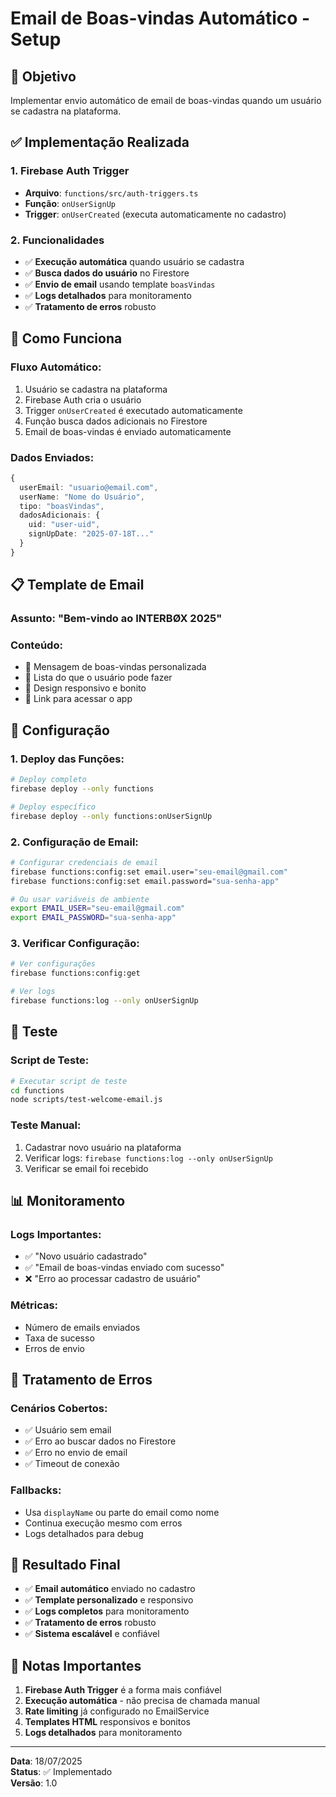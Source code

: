 # Email de Boas-vindas Automático - Setup

## 🎯 Objetivo

Implementar envio automático de email de boas-vindas quando um usuário se cadastra na plataforma.

## ✅ Implementação Realizada

### 1. **Firebase Auth Trigger**
- **Arquivo**: `functions/src/auth-triggers.ts`
- **Função**: `onUserSignUp`
- **Trigger**: `onUserCreated` (executa automaticamente no cadastro)

### 2. **Funcionalidades**
- ✅ **Execução automática** quando usuário se cadastra
- ✅ **Busca dados do usuário** no Firestore
- ✅ **Envio de email** usando template `boasVindas`
- ✅ **Logs detalhados** para monitoramento
- ✅ **Tratamento de erros** robusto

## 🚀 Como Funciona

### **Fluxo Automático:**
1. Usuário se cadastra na plataforma
2. Firebase Auth cria o usuário
3. Trigger `onUserCreated` é executado automaticamente
4. Função busca dados adicionais no Firestore
5. Email de boas-vindas é enviado automaticamente

### **Dados Enviados:**
```typescript
{
  userEmail: "usuario@email.com",
  userName: "Nome do Usuário",
  tipo: "boasVindas",
  dadosAdicionais: {
    uid: "user-uid",
    signUpDate: "2025-07-18T..."
  }
}
```

## 📋 Template de Email

### **Assunto:** "Bem-vindo ao INTERBØX 2025"

### **Conteúdo:**
- 🎉 Mensagem de boas-vindas personalizada
- 🚀 Lista do que o usuário pode fazer
- 🎯 Design responsivo e bonito
- 🔗 Link para acessar o app

## 🔧 Configuração

### **1. Deploy das Funções:**
```bash
# Deploy completo
firebase deploy --only functions

# Deploy específico
firebase deploy --only functions:onUserSignUp
```

### **2. Configuração de Email:**
```bash
# Configurar credenciais de email
firebase functions:config:set email.user="seu-email@gmail.com"
firebase functions:config:set email.password="sua-senha-app"

# Ou usar variáveis de ambiente
export EMAIL_USER="seu-email@gmail.com"
export EMAIL_PASSWORD="sua-senha-app"
```

### **3. Verificar Configuração:**
```bash
# Ver configurações
firebase functions:config:get

# Ver logs
firebase functions:log --only onUserSignUp
```

## 🧪 Teste

### **Script de Teste:**
```bash
# Executar script de teste
cd functions
node scripts/test-welcome-email.js
```

### **Teste Manual:**
1. Cadastrar novo usuário na plataforma
2. Verificar logs: `firebase functions:log --only onUserSignUp`
3. Verificar se email foi recebido

## 📊 Monitoramento

### **Logs Importantes:**
- ✅ "Novo usuário cadastrado"
- ✅ "Email de boas-vindas enviado com sucesso"
- ❌ "Erro ao processar cadastro de usuário"

### **Métricas:**
- Número de emails enviados
- Taxa de sucesso
- Erros de envio

## 🚨 Tratamento de Erros

### **Cenários Cobertos:**
- ✅ Usuário sem email
- ✅ Erro ao buscar dados no Firestore
- ✅ Erro no envio de email
- ✅ Timeout de conexão

### **Fallbacks:**
- Usa `displayName` ou parte do email como nome
- Continua execução mesmo com erros
- Logs detalhados para debug

## 🎯 Resultado Final

- ✅ **Email automático** enviado no cadastro
- ✅ **Template personalizado** e responsivo
- ✅ **Logs completos** para monitoramento
- ✅ **Tratamento de erros** robusto
- ✅ **Sistema escalável** e confiável

## 📝 Notas Importantes

1. **Firebase Auth Trigger** é a forma mais confiável
2. **Execução automática** - não precisa de chamada manual
3. **Rate limiting** já configurado no EmailService
4. **Templates HTML** responsivos e bonitos
5. **Logs detalhados** para monitoramento

---

**Data**: 18/07/2025  
**Status**: ✅ Implementado  
**Versão**: 1.0 